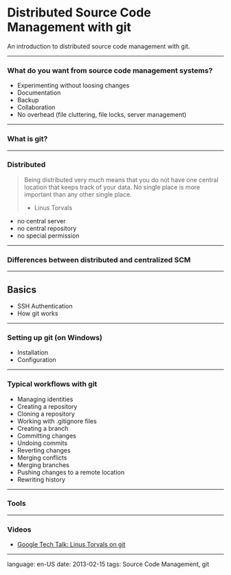 # Distributed Source Code Management with git

An introduction to distributed source code management with git.

---

### What do you want from source code management systems?

- Experimenting without loosing changes
- Documentation
- Backup
- Collaboration
- No overhead (file cluttering, file locks, server management)

---

### What is git?

---

### Distributed

> Being distributed very much means that you do not have one central
> location that keeps track of your data. No single place is more
> important than any other single place.
> - Linus Torvals

- no central server
- no central repository
- no special permission

---

### Differences between distributed and centralized SCM

---

## Basics

- SSH Authentication
- How git works

---

### Setting up git (on Windows)

- Installation
- Configuration

---

### Typical workflows with git

- Managing identities
- Creating a repository
- Cloning a repository
- Working with .gitignore files
- Creating a branch
- Committing changes
- Undoing commits
- Reverting changes
- Merging conflicts
- Merging branches
- Pushing changes to a remote location
- Rewriting history

---

### Tools

---

### Videos

- [Google Tech Talk: Linus Torvals on git](http://www.youtube.com/watch?v=4XpnKHJAok8)

---

language: en-US
date: 2013-02-15
tags: Source Code Management, git